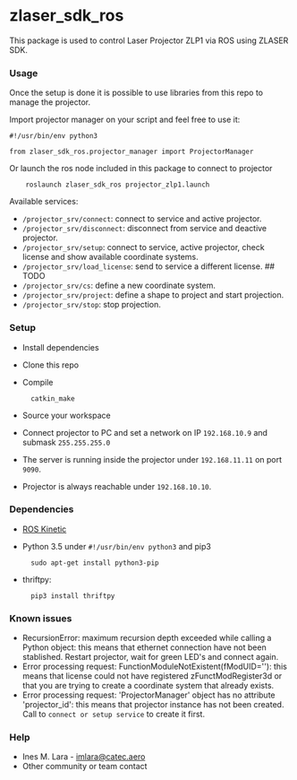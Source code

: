# zlaser_sdk_ros

This package is used to control Laser Projector ZLP1 via ROS using ZLASER SDK.

### Usage ###
Once the setup is done it is possible to use libraries from this repo to manage the projector.

Import projector manager on your script and feel free to use it:
```
#!/usr/bin/env python3

from zlaser_sdk_ros.projector_manager import ProjectorManager
```

Or launch the ros node included in this package to connect to projector

        roslaunch zlaser_sdk_ros projector_zlp1.launch

Available services:

* `/projector_srv/connect`: connect to service and active projector.  
* `/projector_srv/disconnect`:  disconnect from service and deactive projector.
* `/projector_srv/setup`: connect to service, active projector, check license and show available coordinate systems.
* `/projector_srv/load_license`: send to service a different license.  ## TODO
* `/projector_srv/cs`: define a new coordinate system.
* `/projector_srv/project`: define a shape to project and start projection.
* `/projector_srv/stop`: stop projection.

### Setup ###

* Install dependencies
* Clone this repo 
* Compile

        catkin_make

* Source your workspace
* Connect projector to PC and set a network on IP `192.168.10.9` and submask `255.255.255.0`
* The server is running inside the projector under `192.168.11.11` on port `9090`.
* Projector is always reachable under `192.168.10.10`. 

### Dependencies ###

* [ROS Kinetic](http://wiki.ros.org/kinetic/Installation/Ubuntu)
* Python 3.5 under `#!/usr/bin/env python3` and pip3

        sudo apt-get install python3-pip

* thriftpy:

        pip3 install thriftpy

### Known issues ###
* RecursionError: maximum recursion depth exceeded while calling a Python object: this means that ethernet connection have not been stablished. Restart projector, wait for green LED's and connect again.
* Error processing request: FunctionModuleNotExistent(fModUID=''): this means that license could not have registered zFunctModRegister3d or that you are trying to create a coordinate system that already exists.
* Error processing request: 'ProjectorManager' object has no attribute 'projector_id': this means that projector instance has not been created. Call to `connect or setup service` to create it first.

### Help ###

* Ines M. Lara - imlara@catec.aero
* Other community or team contact